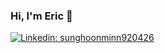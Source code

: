 ### Hi, I'm Eric 👋
[![Linkedin: sunghoonminn920426](https://img.shields.io/badge/-Eric%20Minn-blue?style=flat-square&logo=Linkedin&logoColor=white&link=https://www.linkedin.com/in/sunghoonminn920426/)](https://www.linkedin.com/in/sunghoonminn920426/)

<!--
**ericshminn/ericshminn** is a ✨ _special_ ✨ repository because its `README.md` (this file) appears on your GitHub profile.

Here are some ideas to get you started:

- 🔭 I’m currently working on ...
- 🌱 I’m currently learning ...
- 👯 I’m looking to collaborate on ...
- 🤔 I’m looking for help with ...
- 💬 Ask me about ...
- 📫 How to reach me: ...
- 😄 Pronouns: ...
- ⚡ Fun fact: ...
-->
